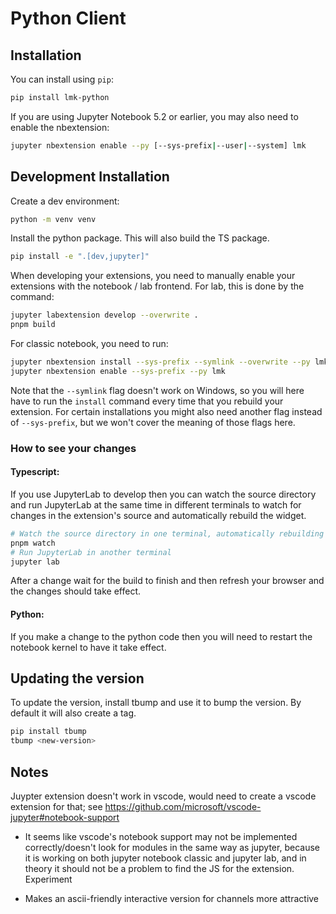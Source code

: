 
# Python Client

<!-- [![Build Status](https://travis-ci.org/cfeenstra67/lmk.svg?branch=master)](https://travis-ci.org/cfeenstra67/lmk)
[![codecov](https://codecov.io/gh/cfeenstra67/lmk/branch/master/graph/badge.svg)](https://codecov.io/gh/cfeenstra67/lmk) -->

## Installation

You can install using `pip`:

```bash
pip install lmk-python
```

If you are using Jupyter Notebook 5.2 or earlier, you may also need to enable
the nbextension:
```bash
jupyter nbextension enable --py [--sys-prefix|--user|--system] lmk
```

## Development Installation

Create a dev environment:
```bash
python -m venv venv
```

Install the python package. This will also build the TS package.
```bash
pip install -e ".[dev,jupyter]"
```

When developing your extensions, you need to manually enable your extensions with the
notebook / lab frontend. For lab, this is done by the command:

```bash
jupyter labextension develop --overwrite .
pnpm build
```

For classic notebook, you need to run:

```bash
jupyter nbextension install --sys-prefix --symlink --overwrite --py lmk
jupyter nbextension enable --sys-prefix --py lmk
```

Note that the `--symlink` flag doesn't work on Windows, so you will here have to run
the `install` command every time that you rebuild your extension. For certain installations
you might also need another flag instead of `--sys-prefix`, but we won't cover the meaning
of those flags here.

### How to see your changes
#### Typescript:
If you use JupyterLab to develop then you can watch the source directory and run JupyterLab at the same time in different
terminals to watch for changes in the extension's source and automatically rebuild the widget.

```bash
# Watch the source directory in one terminal, automatically rebuilding when needed
pnpm watch
# Run JupyterLab in another terminal
jupyter lab
```

After a change wait for the build to finish and then refresh your browser and the changes should take effect.

#### Python:
If you make a change to the python code then you will need to restart the notebook kernel to have it take effect.

## Updating the version

To update the version, install tbump and use it to bump the version.
By default it will also create a tag.

```bash
pip install tbump
tbump <new-version>
```

## Notes

Juypter extension doesn't work in vscode, would need to create a vscode extension for that; see https://github.com/microsoft/vscode-jupyter#notebook-support
- It seems like vscode's notebook support may not be implemented correctly/doesn't look for modules in the same way as jupyter, because it is working on both jupyter notebook classic and jupyter lab, and in theory it should not be a problem to find the JS for the extension. Experiment

- Makes an ascii-friendly interactive version for channels more attractive
